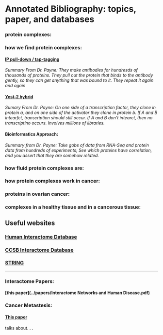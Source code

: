 
# Annotated Bibliography: topics, paper, and databases

### protein complexes:

### how we find protein complexes:

#### [IP pull-down / tap-tagging](https://en.wikipedia.org/wiki/Immunoprecipitation#Individual_protein_immunoprecipitation_(IP))

*Summary From Dr. Payne: They make antibodies for hundresds of thousands of proteins. They pull out the protein that binds to the antibody gently, so they can get anything that was bound to it. They repeat it again and again*

#### [Yest-2 hybrid](https://en.wikipedia.org/wiki/Two-hybrid_screening)

*Sumary From Dr. Payne: On one side of a transcription factor, they clone in protein a, and on one side of the activator they clone in protein b. If A and B intearfct, transcription should still occur. If A and B don't intearct, then no transcriptino occurs. Involves millions of libraries.*

#### Bioinformatics Approach:

*Summary from Dr. Payne: Take gobs of data from RNA-Seq and protein data from hundreds of experiments; See which proteins have correlation, and you assert that they are somehow related.*

#### 

### how fluid protein complexes are:

### how protein complexes work in cancer:

### proteins in ovarian cancer:

### complexes in a healthy tissue and in a cancerous tissue:


## Useful websites

### [Human Interactome Database](http://interactome.dfci.harvard.edu/H_sapiens/)

### [CCSB Interactome Database](http://interactome.dfci.harvard.edu/)

### [STRING](https://string-db.org/)


---------------------


### Interactome Papers:

#### [this paper](../papers/Interactome Networks and Human Disease.pdf)


### Cancer Metastesis:

#### [This paper](../papers/cancer_metastesis.pdf) 
talks about. . . 
